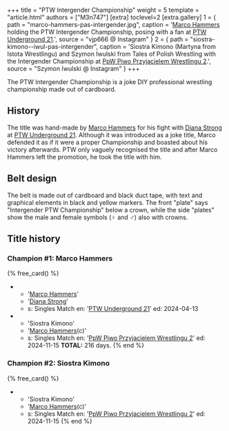 +++
title = "PTW Intergender Championship"
weight = 5
template = "article.html"
authors = ["M3n747"]
[extra]
toclevel=2
[extra.gallery]
1 = { path = "marco-hammers-pas-intergender.jpg", caption = '[Marco Hammers](@/w/marco-hammers.md) holding the PTW Intergender Championship, posing with a fan at [PTW Underground 21](@/e/ptw/2024-04-13-ptw-underground-21.md).', source = "vjp666 @ Instagram" }
2 = { path = "siostra-kimono--iwul-pas-intergender", caption = 'Siostra Kimono (Martyna from Istota Wrestlingu) and Szymon Iwulski from Tales of Polish Wrestling with the Intergender Championship at [PpW Piwo Przyjacielem Wrestlingu 2](@/e/ppw/2024-11-15-ppw-piwo-przyjacielem-wrestlingu-2.md).', source = "Szymon Iwulski @ Instagram" }
+++

The PTW Intergender Championship is a joke DIY professional wrestling championship made out of cardboard.

<!-- more -->

## History

The title was hand-made by [Marco Hammers](@/w/marco-hammers.md) for his fight with [Diana Strong](@/w/diana-strong.md) at [PTW Underground 21](@/e/ptw/2024-04-13-ptw-underground-21.md). Although it was introduced as a joke title, Marco defended it as if it were a proper Championship and boasted about his victory afterwards. PTW only vaguely recognised the title and after Marco Hammers left the promotion, he took the title with him.

## Belt design

The belt is made out of cardboard and black duct tape, with text and graphical elements in black and yellow markers. The front "plate" says "Intergender PTW Championship" below a crown, while the side "plates" show the male and female symbols (♀ and ♂) also with crowns.

## Title history

### Champion #1: Marco Hammers

{% free_card() %}
- - '[Marco Hammers](@/w/marco-hammers.md)'
  - '[Diana Strong](@/w/diana-strong.md)'
  - s: Singles Match
    en: '[PTW Underground 21](@/e/ptw/2024-04-13-ptw-underground-21.md)'
    ed: 2024-04-13
- - 'Siostra Kimono'
  - '[Marco Hammers](@/w/marco-hammers.md)(c)'
  - s: Singles Match
    en: '[PpW Piwo Przyjacielem Wrestlingu 2](@/e/ppw/2024-11-15-ppw-piwo-przyjacielem-wrestlingu-2.md)'
    ed: 2024-11-15
**TOTAL:** 216 days.
{% end %}

### Champion #2: Siostra Kimono

{% free_card() %}
- - 'Siostra Kimono'
  - '[Marco Hammers](@/w/marco-hammers.md)(c)'
  - s: Singles Match
    en: '[PpW Piwo Przyjacielem Wrestlingu 2](@/e/ppw/2024-11-15-ppw-piwo-przyjacielem-wrestlingu-2.md)'
    ed: 2024-11-15
{% end %}
